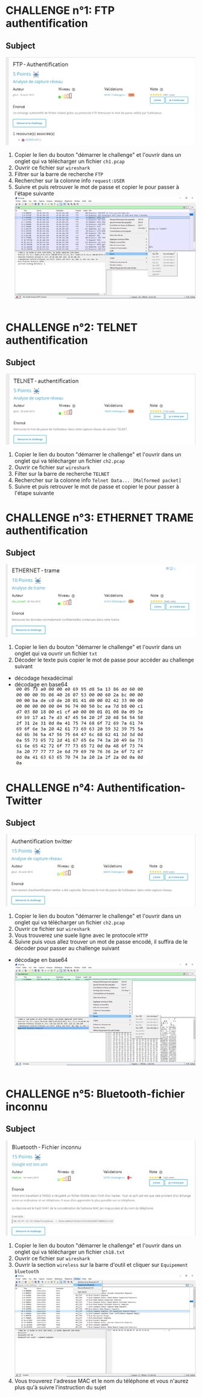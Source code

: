 # CHALLENGE n°1: FTP authentification
## Subject
![FTP-subject](image/FTp-subject.png)
1. Copier le lien du bouton "démarrer le challenge" et l'ouvrir dans un onglet qui va télécharger un fichier `ch1.pcap`
2. Ouvrir ce fichier sur `wireshark`
3. Filtrer sur la barre de recherche `FTP`
4. Rechercher sur la colonne info `request:USER`
5. Suivre et puis retrouver le mot de passe et copier le pour passer à l'étape suivante
&nbsp;
![FTP-solution](image/Capture%20d%E2%80%99%C3%A9cran%20(52).png)
&nbsp;
# CHALLENGE n°2: TELNET authentification
## Subject
![TELNET-SUBJECT](image/TELNET-subject.png)
1.  Copier le lien du bouton "démarrer le challenge" et l'ouvrir dans un onglet qui va télécharger un fichier `ch2.pcap`
2. Ouvrir ce fichier sur `wireshark`
3. Filter sur la barre de recherche `TELNET`
4. Rechercher sur la colonne info `Telnet Data... [Malformed packet]`
5. Suivre et puis retrouver le mot de passe et copier le pour passer à l'étape suivante
&nbsp;
# CHALLENGE n°3: ETHERNET TRAME authentification
## Subject
![ETHERNET-subject](image/Ethernet-subject.png)
1. Copier le lien du bouton "démarrer le challenge" et l'ouvrir dans un onglet qui va ouvrir un fichier `txt`
2. Décoder le texte puis copier le mot de passe pour accéder au challenge suivant
- décodage hexadécimal 
- décodage en base64
![hexa-subject](image/hexa.png)
&nbsp;
# CHALLENGE n°4: Authentification-Twitter
## Subject
![twitter-subject](image/Twiitter-subject.png)
1.  Copier le lien du bouton "démarrer le challenge" et l'ouvrir dans un onglet qui va télécharger un fichier `ch2.pcap`
2. Ouvrir ce fichier sur `wireshark`
3. Vous trouverez une suele ligne avec le protocole `HTTP`
4. Suivre puis vous allez trouver un mot de passe encodé, il suffira de le décoder pour passer au challenge suivant
- décodage en base64
![twitter-solution](image/Capture%20d%E2%80%99%C3%A9cran%20(54).png)
&nbsp;
# CHALLENGE n°5: Bluetooth-fichier inconnu
## Subject
![bluetooth-subject](image/Bluetooth-subject.png)
1.  Copier le lien du bouton "démarrer le challenge" et l'ouvrir dans un onglet qui va télécharger un fichier `ch18.txt`
2. Ouvrir ce fichier sur `wireshark`
3. Ouvrir la section `wireless` sur la barre d'outil et cliquer sur `Equipement bluetooth`
![wireless](image/Capture%20d%E2%80%99%C3%A9cran%20(55).png)
4. Vous trouverez l'adresse MAC et le nom du téléphone et vous n'aurez plus qu'à suivre l'instruction du sujet
